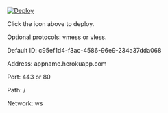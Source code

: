 [![Deploy](https://www.herokucdn.com/deploy/button.png)](https://dashboard.heroku.com/new?template=https://github.com/ikuvamzz/xray-heroku-1)

Click the icon above to deploy.

Optional protocols: vmess or vless.

Default ID: c95ef1d4-f3ac-4586-96e9-234a37dda068

Address: appname.herokuapp.com

Port: 443 or 80

Path: /

Network: ws

